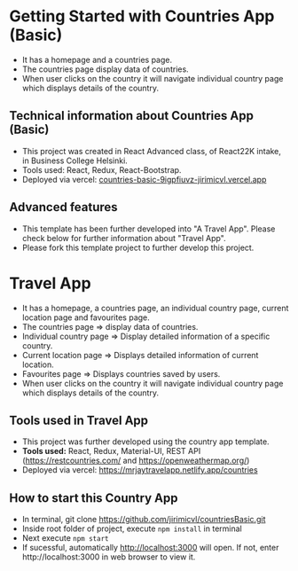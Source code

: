# Getting Started with Countries App (Basic)
- It has a homepage and a countries page.
- The countries page display data of countries.
- When user clicks on the country it will navigate individual country page which displays details of the country.

## Technical information about Countries App (Basic)
- This project was created in React Advanced class, of React22K intake, in Business College Helsinki.
- Tools used: React, Redux, React-Bootstrap.
- Deployed via vercel: [countries-basic-9igpfiuvz-jirimicvl.vercel.app](https://vercel.com/jirimicvl/countries-basic)

## Advanced features
- This template has been further developed into "A Travel App". Please check below for further information about "Travel App".
- Please fork this template project to further develop this project.

# Travel App
- It has a homepage, a countries page, an individual country page, current location page and favourites page.
- The countries page => display data of countries.
- Individual country page => Display detailed information of a specific country.
- Current location page => Displays detailed information of current location.
- Favourites page => Displays countries saved by users.
- When user clicks on the country it will navigate individual country page which displays details of the country.

## Tools used in Travel App
- This project was further developed using the country app template.
- **Tools used:** React, Redux, Material-UI, REST API (<a href="https://restcountries.com/">https://restcountries.com/ </a> and
        <a href="https://openweathermap.org/">https://openweathermap.org/</a>)
- Deployed via vercel: https://mrjaytravelapp.netlify.app/countries 

## How to start this Country App
- In terminal, git clone https://github.com/jirimicvl/countriesBasic.git
- Inside root folder of project, execute `npm install` in terminal
- Next execute `npm start`
- If sucessful, automatically [http://localhost:3000](http://localhost:3000) will open. If not, enter http://localhost:3000 in web browser to view it.
